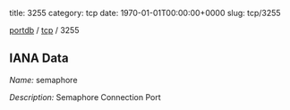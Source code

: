 title: 3255
category: tcp
date: 1970-01-01T00:00:00+0000
slug: tcp/3255

[portdb](/) / [tcp](/category/tcp.html) / 3255


## IANA Data

_Name:_ semaphore

_Description:_ Semaphore Connection Port

